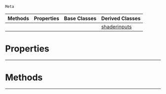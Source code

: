  `Meta`

|Methods|Properties|Base Classes|Derived Classes|
|---|---|---|---|
| | | |[shaderinputs](https://github.com/PlasmaEngine/PlasmaDocs/tree/master/docs/C%2B%2B/code_reference/class_reference/shaderinputs.markdown)|


 #  Properties


---  
 #  Methods


---  
 

 
